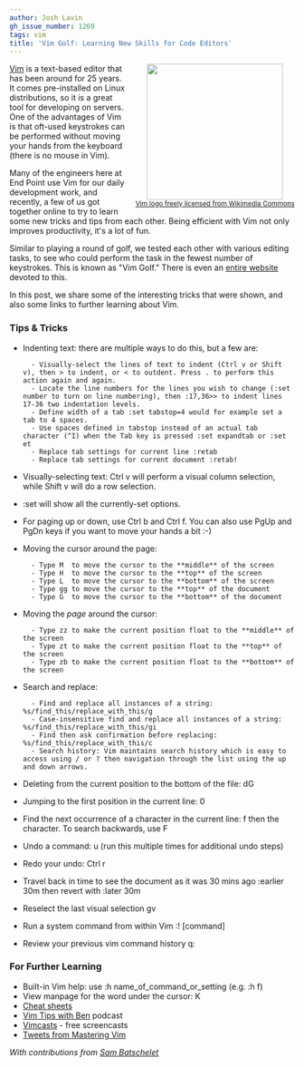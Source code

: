 ```yaml
---
author: Josh Lavin
gh_issue_number: 1269
tags: vim
title: 'Vim Golf: Learning New Skills for Code Editors'
---
```


<div class="separator" style="clear: both; text-align: center;"><a href="https://en.wikipedia.org/wiki/File:Vimlogo.svg" imageanchor="1" style="clear: right; float: right; margin-bottom: 1em; margin-left: 1em;"><img border="0" height="240" src="/blog/2016/11/28/vim-golf-learning-new-skills-for-code/image-0.png" width="240"/><br/><small>Vim logo freely licensed from Wikimedia Commons</small></a></div>

[Vim](http://www.vim.org/about.php) is a text-based editor that has been around for 25 years. It comes pre-installed on Linux distributions, so it is a great tool for developing on servers. One of the advantages of Vim is that oft-used keystrokes can be performed without moving your hands from the keyboard (there is no mouse in Vim).

Many of the engineers here at End Point use Vim for our daily development work, and recently, a few of us got together online to try to learn some new tricks and tips from each other. Being efficient with Vim not only improves productivity, it's a lot of fun.

Similar to playing a round of golf, we tested each other with various editing tasks, to see who could perform the task in the fewest number of keystrokes. This is known as "Vim Golf." There is even an [entire website](http://vimgolf.com/) devoted to this.

In this post, we share some of the interesting tricks that were shown, and also some links to further learning about Vim.

### Tips & Tricks

- Indenting text: there are multiple ways to do this, but a few are:

        - Visually-select the lines of text to indent (Ctrl v or Shift v), then > to indent, or < to outdent. Press . to perform this action again and again.
        - Locate the line numbers for the lines you wish to change (:set number to turn on line numbering), then :17,36>> to indent lines 17-36 two indentation levels.
        - Define width of a tab :set tabstop=4 would for example set a tab to 4 spaces.
        - Use spaces defined in tabstop instead of an actual tab character (^I) when the Tab key is pressed :set expandtab or :set et
        - Replace tab settings for current line :retab
        - Replace tab settings for current document :retab!

- Visually-selecting text: Ctrl v will perform a visual column selection, while Shift v will do a row selection.
- :set will show all the currently-set options.
- For paging up or down, use Ctrl b and Ctrl f. You can also use PgUp and PgDn keys if you want to move your hands a bit :-)
- Moving the cursor around the page:

        - Type M  to move the cursor to the **middle** of the screen
        - Type H  to move the cursor to the **top** of the screen
        - Type L  to move the cursor to the **bottom** of the screen
        - Type gg to move the cursor to the **top** of the document
        - Type G  to move the cursor to the **bottom** of the document

- Moving the *page* around the cursor:

        - Type zz to make the current position float to the **middle** of the screen
        - Type zt to make the current position float to the **top** of the screen
        - Type zb to make the current position float to the **bottom** of the screen

- Search and replace:

        - Find and replace all instances of a string: %s/find_this/replace_with_this/g
        - Case-insensitive find and replace all instances of a string: %s/find_this/replace_with_this/gi
        - Find then ask confirmation before replacing: %s/find_this/replace_with_this/c
        - Search history: Vim maintains search history which is easy to access using / or ? then navigation through the list using the up and down arrows.

- Deleting from the current position to the bottom of the file: dG
- Jumping to the first position in the current line: 0
- Find the next occurrence of a character in the current line: f then the character. To search backwards, use F
- Undo a command: u (run this multiple times for additional undo steps)
- Redo your undo: Ctrl r
- Travel back in time to see the document as it was 30 mins ago :earlier 30m then revert with :later 30m
- Reselect the last visual selection gv
- Run a system command from within Vim :! [command]
- Review your previous vim command history q:

### For Further Learning

- Built-in Vim help: use :h name_of_command_or_setting (e.g. :h f)
- View manpage for the word under the cursor: K
- [Cheat sheets](http://www.viemu.com/a_vi_vim_graphical_cheat_sheet_tutorial.html)
- [Vim Tips with Ben](https://www.briefs.fm/vim-tips-with-ben) podcast
- [Vimcasts](http://vimcasts.org/) - free screencasts
- [Tweets from Mastering Vim](https://twitter.com/MasteringVim/)

*With contributions from [Sam Batschelet](/team/sam_batschelet)*
